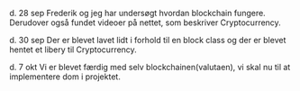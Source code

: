 d. 28 sep
Frederik og jeg har undersøgt hvordan blockchain fungere. Derudover også fundet videoer på nettet, som beskriver Cryptocurrency.

d. 30 sep
Der er blevet lavet lidt i forhold til en block class og der er blevet hentet et libery til Cryptocurrency.

d. 7 okt
Vi er blevet færdig med selv blockchainen(valutaen), vi skal nu til at implementere dom i projektet.